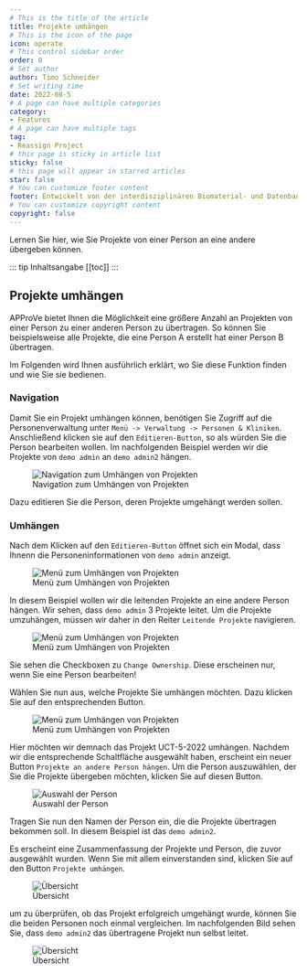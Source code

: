 ```yaml
---
# This is the title of the article
title: Projekte umhängen
# This is the icon of the page
icon: operate
# This control sidebar order
order: 0
# Set author
author: Timo Schneider
# Set writing time
date: 2022-08-5
# A page can have multiple categories
category:
- Features
# A page can have multiple tags
tag:
- Reassign Project
# this page is sticky in article list
sticky: false
# this page will appear in starred articles
star: false
# You can customize footer content
footer: Entwickelt von der interdisziplinären Biomaterial- und Datenbank Frankfurt (iBDF)
# You can customize copyright content
copyright: false
---
```


Lernen Sie hier, wie Sie Projekte von einer Person an eine andere übergeben können.

<!-- more -->
::: tip Inhaltsangabe
[[toc]]
:::

## Projekte umhängen
APProVe bietet Ihnen die Möglichkeit eine größere Anzahl an Projekten von einer Person zu einer anderen Person zu übertragen.
So können Sie beispielsweise alle Projekte, die eine Person A erstellt hat einer Person B übertragen.

Im Folgenden wird Ihnen ausführlich erklärt, wo Sie diese Funktion finden und wie Sie sie bedienen.

### Navigation
Damit Sie ein Projekt umhängen können, benötigen Sie Zugriff auf die Personenverwaltung unter `Menü -> Verwaltung -> Personen & Kliniken`.
Anschließend klicken sie auf den `Editieren-Button`, so als würden Sie die Person bearbeiten wollen. Im nachfolgenden Beispiel werden wir
die Projekte von `demo admin` an ``demo admin2`` hängen.


<figure>
  <div class="container">
    <label for="Container">
    <img :src="$withBase('/img/features/navigationReassign.png')" alt="Navigation zum Umhängen von Projekten">
    </label>
      <figcaption>Navigation zum Umhängen von Projekten</figcaption>
  </div>
</figure>


Dazu editieren Sie die Person, deren Projekte umgehängt werden sollen.

### Umhängen
Nach dem Klicken auf den `Editieren-Button` öffnet sich ein Modal, dass Ihnenn die Personeninformationen von ``demo admin`` anzeigt.


<figure>
  <div class="container">
    <label for="Container">
    <img :src="$withBase('/img/features/menuReassign.png')" alt="Menü zum Umhängen von Projekten">
    </label>
      <figcaption>Menü zum Umhängen von Projekten</figcaption>
  </div>
</figure>

In diesem Beispiel wollen wir die leitenden Projekte an eine andere Person hängen. Wir sehen, dass ``demo admin`` 3 Projekte leitet.
Um die Projekte umzuhängen, müssen wir daher in den Reiter ``Leitende Projekte`` navigieren.

<figure>
  <div class="container">
    <label for="Container">
    <img :src="$withBase('/img/features/menu2Reassign.png')" alt="Menü zum Umhängen von Projekten">
    </label>
      <figcaption>Menü zum Umhängen von Projekten</figcaption>
  </div>
</figure>

Sie sehen die Checkboxen zu ``Change Ownership``. Diese erscheinen nur, wenn Sie eine Person bearbeiten!

Wählen Sie nun aus, welche Projekte Sie umhängen möchten. Dazu klicken Sie auf den entsprechenden Button.


<figure>
  <div class="container">
    <label for="Container">
    <img :src="$withBase('/img/features/menu3Reassign.png')" alt="Menü zum Umhängen von Projekten">
    </label>
      <figcaption>Menü zum Umhängen von Projekten</figcaption>
  </div>
</figure>

Hier möchten wir demnach das Projekt UCT-5-2022 umhängen. Nachdem wir die entsprechende Schaltfläche ausgewählt haben,
erscheint ein neuer Button ``Projekte an andere Person hängen``. Um die Person auszuwählen, der Sie die Projekte übergeben möchten, 
klicken Sie auf diesen Button.


<figure>
  <div class="container">
    <label for="Container">
    <img :src="$withBase('/img/features/menu4Reassign.png')" alt="Auswahl der Person">
    </label>
      <figcaption>Auswahl der Person</figcaption>
  </div>
</figure>

Tragen Sie nun den Namen der Person ein, die die Projekte übertragen bekommen soll. In diesem Beispiel ist das ``demo admin2``.

Es erscheint eine Zusammenfassung der Projekte und Person, die zuvor ausgewählt wurden. Wenn Sie mit allem einverstanden sind,
klicken Sie auf den Button ``Projekte umhängen``.

<figure>
  <div class="container">
    <label for="Container">
    <img :src="$withBase('/img/features/menu5Reassign.png')" alt="Übersicht">
    </label>
      <figcaption>Übersicht</figcaption>
  </div>
</figure>

um zu überprüfen, ob das Projekt erfolgreich umgehängt wurde, können Sie die beiden Personen noch einmal vergleichen.
Im nachfolgenden Bild sehen Sie, dass ``demo admin2`` das übertragene Projekt nun selbst leitet.

<figure>
  <div class="container">
    <label for="Container">
    <img :src="$withBase('/img/features/menu6Reassign.png')" alt="Übersicht">
    </label>
      <figcaption>Übersicht</figcaption>
  </div>
</figure>